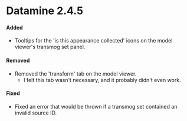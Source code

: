 # Datamine 2.4.5

#### Added
- Tooltips for the 'is this appearance collected' icons on the model viewer's transmog set panel.

#### Removed
- Removed the 'transform' tab on the model viewer.
    - I felt this tab wasn't necessary, and it probably didn't even work.

#### Fixed
- Fixed an error that would be thrown if a transmog set contained an invalid source ID.
